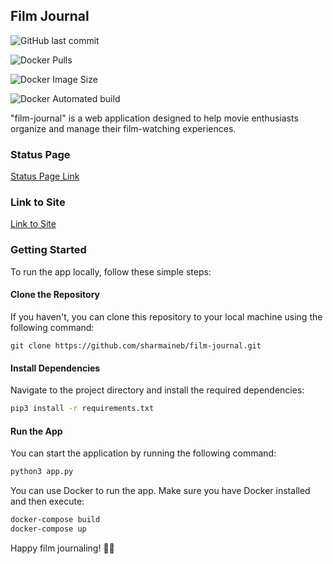 ## Film Journal

![GitHub last commit](https://img.shields.io/github/last-commit/sharmaineb/film-journal)

![Docker Pulls](https://img.shields.io/docker/pulls/sharshar7/film-journal)

![Docker Image Size](https://img.shields.io/docker/image-size/sharshar7/film-journal)

![Docker Automated build](https://img.shields.io/docker/automated/sharshar7/film-journal)


"film-journal" is a web application designed to help movie enthusiasts organize and manage their film-watching experiences. 

### Status Page
[Status Page Link](https://stats.uptimerobot.com/ZxZ8nCPQOR/795385174)

### Link to Site
[Link to Site](https://film-journal-app.dev.shaaaarmaineb.me/)

### Getting Started

To run the app locally, follow these simple steps:

#### Clone the Repository

If you haven't, you can clone this repository to your local machine using the following command:

```
git clone https://github.com/sharmaineb/film-journal.git
```

#### Install Dependencies

Navigate to the project directory and install the required dependencies:

```bash
pip3 install -r requirements.txt
```

#### Run the App

You can start the application by running the following command:

```bash
python3 app.py
```
You can use Docker to run the app. Make sure you have Docker installed and then execute:

```bash
docker-compose build
docker-compose up
```
Happy film journaling! 🎥📝
